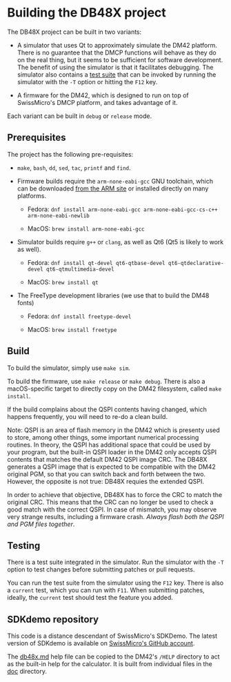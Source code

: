 # Building the DB48X project

The DB48X project can be built in two variants:

* A simulator that uses Qt to approximately simulate the DM42 platform. There is
  no guarantee that the DMCP functions will behave as they do on the real thing,
  but it seems to be sufficient for software development. The benefit of using
  the simulator is that it facilitates debugging. The simulator also contains a
  [test suite](https://www.youtube.com/watch?v=vT-I3UlROtA) that can be invoked
  by running the simulator with the `-T` option or hitting the `F12` key.

* A firmware for the DM42, which is designed to run on top of SwissMicro's DMCP
  platform, and takes advantage of it.

Each variant can be built in `debug` or `release` mode.


## Prerequisites

The project has the following pre-requisites:

* `make`, `bash`, `dd`, `sed`, `tac`, `printf` and `find`.

* Firmware builds require the `arm-none-eabi-gcc` GNU toolchain, which can be
  downloaded [from the ARM site](https://developer.arm.com/open-source/gnu-toolchain/gnu-rm/downloads)
  or installed directly on many platforms.

  * Fedora: `dnf install arm-none-eabi-gcc arm-none-eabi-gcc-cs-c++ arm-none-eabi-newlib`

  * MacOS: `brew install arm-none-eabi-gcc`

* Simulator builds require `g++` or `clang`, as well as Qt6 (Qt5 is likely to
  work as well).

  * Fedora: `dnf install qt-devel qt6-qtbase-devel qt6-qtdeclarative-devel qt6-qtmultimedia-devel`

  * MacOS: `brew install qt`

* The FreeType development libraries (we use that to build the DM48 fonts)

  * Fedora: `dnf install freetype-devel`

  * MacOS: `brew install freetype`



## Build

To build the simulator, simply use `make sim`.

To build the firmware, use `make release` or `make debug`. There is also a
macOS-specific target to directly copy on the DM42 filesystem, called
`make install`.

If the build complains about the QSPI contents having changed, which
happens frequently, you will need to re-do a clean build.

Note: QSPI is an area of flash memory in the DM42 which is presenty used to
store, among other things, some important numerical processing routines. In
theory, the QSPI has additional space that could be used by your program, but
the built-in QSPI loader in the DM42 only accepts QSPI contents that matches
the default DM42 QSPI image CRC. The DB48X generates a QSPI image that is
expected to be compatible with the DM42 original PGM, so that you can switch
back and forth between the two. However, the opposite is not true: DB48X
requies the extended QSPI.

In order to achieve that objective, DB48X has to force the CRC to match
the original CRC. This means that the CRC can no longer be used to check
a good match with the correct QSPI. In case of mismatch, you may observe
very strange results, including a firmware crash. _Always flash both the
QSPI and PGM files together_.


## Testing

There is a test suite integrated in the simulator. Run the simulator with the
`-T` option to test changes before submitting patches or pull requests.

You can run the test suite from the simulator using the `F12` key. There is
also a `current` test, which you can run with `F11`. When submitting patches,
ideally, the `current` test should test the feature you added.


## SDKdemo repository

This code is a distance descendant of SwissMicro's SDKDemo.
The latest version of SDKdemo is available on
[SwissMicro's GitHub account](https://github.com/swissmicros/SDKdemo).

The [db48x.md](help/db48x.md) help file can be copied to the DM42's `/HELP`
directory to act as the built-in help for the calculator. It is built
from individual files in the [doc](doc/) directory.
